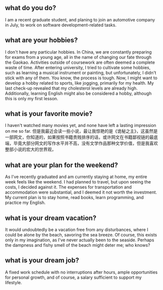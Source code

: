 ## what do you do?
I am a recent graduate student, and planing to join an automotive company in July,
to work on software development-related tasks.

## what are your hobbies?
I don't have any particular hobbies. In China, we are constantly preparing for exams from a young age, all in the name of changing our fate through the Gaokao. Activities outside of coursework are often deemed a complete waste of time. After entering university, I tried to cultivate some hobbies, such as learning a musical instrument or painting, but unfortunately, I didn't stick with any of them. You know, the process is tough. Now, I might want to develop a hobby related to sports, like jogging, primarily for my health. My last check-up revealed that my cholesterol levels are already high. Additionally, learning English might also be considered a hobby, although this is only my first lesson.

## what is your favorite movie?
I haven't watched many movies yet, and none have left a lasting impression on me so far. 但是我最近会读一些小说，最让我惊艳的是《诡秘之主》，这虽然是一部网文，你知道的，如果按照书籍贵贱排序的话，或许网文在书籍鄙视链的最底端，毕竟大部分网文的写作水平并不高，没有文学作品那种文学价值，但是我喜欢整部小说的宏大的世界观，

## what are your plan for the weekend?
As I've recently graduated and am currently staying at home, my entire week feels like the weekend. I had planned to travel, but upon seeing the costs, I decided against it. The expenses for transportation and accommodation were substantial, and I deemed it not worth the investment. My current plan is to stay home, read books, learn programming, and practice my English.

## what is your dream vacation?
It would undoubtedly be a vacation free from any disturbances, where I could be alone by the beach, savoring the sea breeze. Of course, this exists only in my imagination, as I've never actually been to the seaside. Perhaps the dampness and fishy smell of the beach might deter me; who knows?
## what is your dream job?
A fixed work schedule with no interruptions after hours, ample opportunities for personal growth, and of course, a salary sufficient to support my lifestyle.
